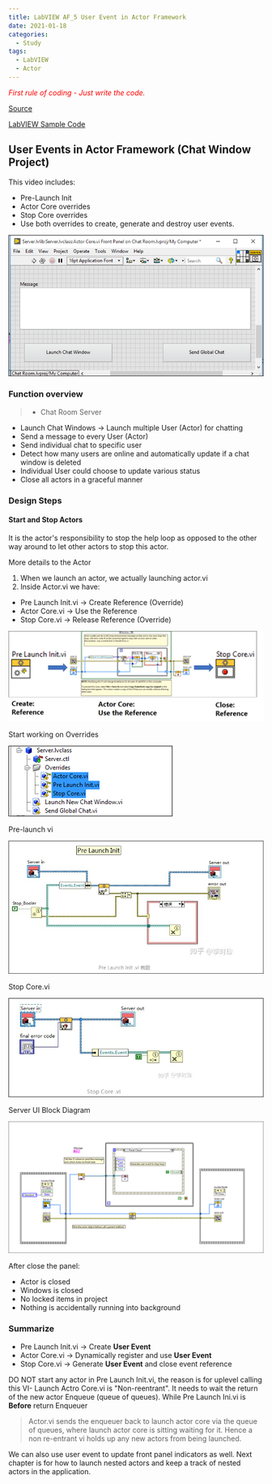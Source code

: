 ```yaml
---
title: LabVIEW AF_5 User Event in Actor Framework
date: 2021-01-18
categories:
  - Study
tags:
  - LabVIEW
  - Actor
---
```

<span style="color:red">_First rule of coding - Just write the code._</span>

[Source](https://www.youtube.com/watch?v=2k3ZDwJolbA&list=PLmF-6jvwRvVNFzBjzh4bQDjFbv6lShcth)

[LabVIEW Sample Code](https://github.com/laserengineer/LabVIEW-Study.git)

## User Events in Actor Framework (Chat Window Project)

This video includes:
* Pre-Launch Init
* Actor Core overrides
* Stop Core overrides
* Use both overrides to create, generate and destroy user events.
<p align="center"> <img src="/assets/images/LabVIEW Actor Framework/5/Server UI.PNG"> </p>


### Function overview
>* Chat Room Server
  * Launch Chat Windows -> Launch multiple User (Actor) for chatting
* Send a message to every User (Actor)
* Send individual chat to specific user
* Detect how many users are online and automatically update if a chat window is deleted
* Individual User could choose to update various status
* Close all actors in a graceful manner
>

### Design Steps
#### Start and Stop Actors
It is the actor's responsibility to stop the help loop as opposed to the other way around to let other actors to stop this actor.

More details to the Actor
1. When we launch an actor, we actually launching actor.vi
2. Inside Actor.vi we have:
  * Pre Launch Init.vi -> Create Reference (Override)
  * Actor Core.vi -> Use the Reference
  * Stop Core.vi -> Release Reference (Override)

<p align="center"> <img src="/assets/images/LabVIEW Actor Framework/5/Pre-launch and Stop Core.PNG"> </p>

Start working on Overrides

<p align="left"> <img src="/assets/images/LabVIEW Actor Framework/5/Server Overrides.PNG"> </p>

Pre-launch vi
<p align="left"> <img src="/assets/images/LabVIEW Actor Framework/5/Pre-launch.PNG"> </p>

Stop Core.vi
<p align="left"> <img src="/assets/images/LabVIEW Actor Framework/5/Stop Core.PNG"> </p>

Server UI Block Diagram

<p align="left"> <img src="/assets/images/LabVIEW Actor Framework/5/Server UI_Block Diagram.PNG"> </p>

After close the panel:
* Actor is closed
* Windows is closed
* No locked items in project
* Nothing is accidentally running into background

### Summarize
* Pre Launch Init.vi -> Create **User Event**
* Actor Core.vi -> Dynamically register and use **User Event**
* Stop Core.vi -> Generate **User Event** and close event reference

DO NOT start any actor in Pre Launch Init.vi, the reason is for uplevel calling this VI- Launch Actro Core.vi is "Non-reentrant". It needs to wait the return of the new actor Enqueue (queue of queues). While Pre Launch Ini.vi is **Before** return Enqueuer
>Actor.vi sends the enqueuer back to launch actor core via the queue of queues, where launch actor core is sitting waiting for it. Hence a non re-entrant vi holds up any new actors from being launched.

We can also use user event to update front panel indicators as well.
Next chapter is for how to launch nested actors and keep a track of nested actors in the application.

